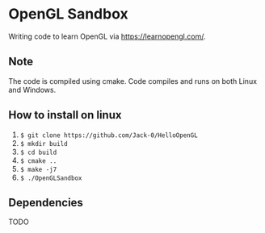 # OpenGL Sandbox
Writing code to learn OpenGL via https://learnopengl.com/.

## Note
The code is compiled using cmake.
Code compiles and runs on both Linux and Windows.

## How to install on linux

1. `$ git clone https://github.com/Jack-0/HelloOpenGL` <br> 
2. `$ mkdir build` <br>
3. `$ cd build` <br>
4. `$ cmake ..` <br>
5. `$ make -j7` <br>
6. `$ ./OpenGLSandbox` <br> 

## Dependencies
TODO
